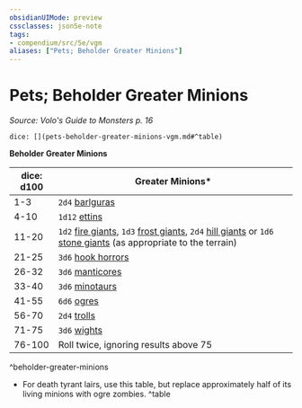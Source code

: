 ```yaml
---
obsidianUIMode: preview
cssclasses: json5e-note
tags:
- compendium/src/5e/vgm
aliases: ["Pets; Beholder Greater Minions"]
---
```

# Pets; Beholder Greater Minions
*Source: Volo's Guide to Monsters p. 16* 

`dice: [](pets-beholder-greater-minions-vgm.md#^table)`

**Beholder Greater Minions**

| dice: d100 | Greater Minions* |
|------------|------------------|
| 1-3 | `2d4` [barlguras](/3-Mechanics/CLI/bestiary/fiend/barlgura.md) |
| 4-10 | `1d12` [ettins](/3-Mechanics/CLI/bestiary/giant/ettin.md) |
| 11-20 | `1d2` [fire giants](/3-Mechanics/CLI/bestiary/giant/fire-giant.md), `1d3` [frost giants](/3-Mechanics/CLI/bestiary/giant/frost-giant.md), `2d4` [hill giants](/3-Mechanics/CLI/bestiary/giant/hill-giant.md) or `1d6` [stone giants](/3-Mechanics/CLI/bestiary/giant/stone-giant.md) (as appropriate to the terrain) |
| 21-25 | `3d6` [hook horrors](/3-Mechanics/CLI/bestiary/monstrosity/hook-horror.md) |
| 26-32 | `3d6` [manticores](/3-Mechanics/CLI/bestiary/monstrosity/manticore.md) |
| 33-40 | `3d6` [minotaurs](/3-Mechanics/CLI/bestiary/monstrosity/minotaur.md) |
| 41-55 | `6d6` [ogres](/3-Mechanics/CLI/bestiary/giant/ogre.md) |
| 56-70 | `2d4` [trolls](/3-Mechanics/CLI/bestiary/giant/troll.md) |
| 71-75 | `3d6` [wights](/3-Mechanics/CLI/bestiary/undead/wight.md) |
| 76-100 | Roll twice, ignoring results above 75 |
^beholder-greater-minions

* For death tyrant lairs, use this table, but replace approximately half of its living minions with ogre zombies.
^table